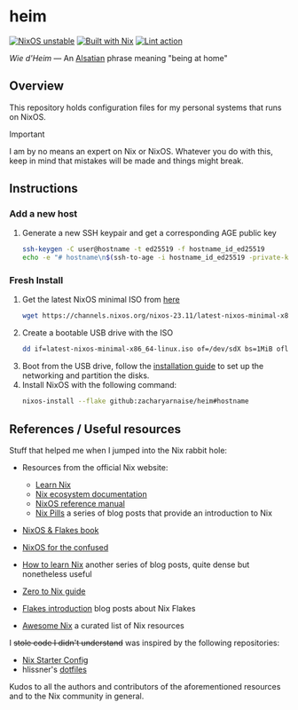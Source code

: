 # heim
[![NixOS unstable](https://img.shields.io/badge/NixOS%20unstable-5277C3?logo=nixos&logoColor=FFFFFF)](https://nixos.org/)
[![Built with Nix](https://img.shields.io/badge/Built%20with%20Nix%20and%20%E2%9D%A4%EF%B8%8F-5277C3?logo=nixos&logoColor=FFFFFF)](https://builtwithnix.org/)
[![Lint action](https://github.com/zacharyarnaise/heim/actions/workflows/lint.yml/badge.svg)](https://github.com/zacharyarnaise/heim/actions/workflows/lint.yml)

*Wie d'Heim* — An [Alsatian](https://en.wikipedia.org/wiki/Alsace) phrase meaning "being at home"

## Overview
This repository holds configuration files for my personal systems that runs on NixOS.

> [!Important]
> I am by no means an expert on Nix or NixOS. Whatever you do with this,
> keep in mind that mistakes will be made and things might break.

## Instructions
### Add a new host
1. Generate a new SSH keypair and get a corresponding AGE public key
    ```sh
    ssh-keygen -C user@hostname -t ed25519 -f hostname_id_ed25519
    echo -e "# hostname\n$(ssh-to-age -i hostname_id_ed25519 -private-key)" >>  ~/.config/sops/age/keys.txt
    ```

### Fresh Install
1. Get the latest NixOS minimal ISO from [here](https://nixos.org/download.html#nixos-iso)
    ```sh
    wget https://channels.nixos.org/nixos-23.11/latest-nixos-minimal-x86_64-linux.iso
    ```
2. Create a bootable USB drive with the ISO
    ```sh
   dd if=latest-nixos-minimal-x86_64-linux.iso of=/dev/sdX bs=1MiB oflag=direct status=progress
   ```
3. Boot from the USB drive, follow the [installation guide](https://nixos.org/manual/nixos/stable/index.html#sec-installation-manual)
   to set up the networking and partition the disks.
4. Install NixOS with the following command:
    ```sh
    nixos-install --flake github:zacharyarnaise/heim#hostname
    ```

## References / Useful resources
Stuff that helped me when I jumped into the Nix rabbit hole:

- Resources from the official Nix website:
  - [Learn Nix](https://nixos.org/learn.html)
  - [Nix ecosystem documentation](https://nix.dev/)
  - [NixOS reference manual](https://nixos.org/manual/nixos/unstable/)
  - [Nix Pills](https://nixos.org/guides/nix-pills/) a series of blog posts that provide an introduction to Nix

- [NixOS & Flakes book](https://nixos-and-flakes.thiscute.world/)
- [NixOS for the confused](https://cola-gang.industries/nixos-for-the-confused-part-i)
- [How to learn Nix](https://ianthehenry.com/posts/how-to-learn-nix/) another series of blog posts, quite dense but nonetheless useful
- [Zero to Nix guide](https://zero-to-nix.com/)
- [Flakes introduction](https://www.tweag.io/blog/2020-05-25-flakes/) blog posts about Nix Flakes
- [Awesome Nix](https://github.com/nix-community/awesome-nix) a curated list of Nix resources

I ~~stole code I didn't understand~~ was inspired by the following repositories:
- [Nix Starter Config](https://github.com/Misterio77/nix-starter-configs)
- hlissner's [dotfiles](https://github.com/hlissner/dotfiles)

Kudos to all the authors and contributors of the aforementioned resources and to
the Nix community in general.
